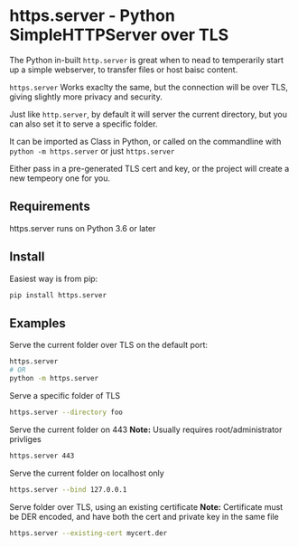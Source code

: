 # https.server - Python SimpleHTTPServer over TLS

The Python in-built `http.server` is great when to nead to temperarily
start up a simple webserver, to transfer files or host baisc content.

`https.server` Works exaclty the same, but the connection will be over TLS,
giving slightly more privacy and security.

Just like `http.server`, by default it will server the current directory,
but you can also set it to serve a specific folder.

It can be imported as Class in Python,
or called on the commandline with `python -m https.server` or just `https.server`

Either pass in a pre-generated TLS cert and key, or the project will create a new
tempeory one for you.

## Requirements
https.server runs on Python 3.6 or later

## Install
Easiest way is from pip:
```bash
pip install https.server
```

## Examples
Serve the current folder over TLS on the default port:
```bash
https.server
# OR
python -m https.server
```

Serve a specific folder of TLS
```bash
https.server --directory foo
```

Serve the current folder on 443
**Note:** Usually requires root/administrator privliges
```bash
https.server 443
```

Serve the current folder on localhost only
```bash
https.server --bind 127.0.0.1
```

Serve folder over TLS, using an existing certificate
**Note:** Certificate must be DER encoded, and have both the cert
and private key in the same file
```bash
https.server --existing-cert mycert.der
```
